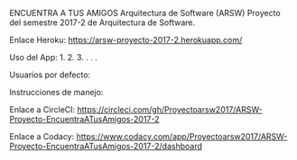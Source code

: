 ENCUENTRA A TUS AMIGOS
Arquitectura de Software (ARSW)
Proyecto del semestre 2017-2 de Arquitectura de Software.

Enlace Heroku: https://arsw-proyecto-2017-2.herokuapp.com/

Uso del App:
1.
2.
3.
.
.
.

Usuarios por defecto:


Instrucciones de manejo:

Enlace a CircleCI: https://circleci.com/gh/Proyectoarsw2017/ARSW-Proyecto-EncuentraATusAmigos-2017-2

Enlace a Codacy: https://www.codacy.com/app/Proyectoarsw2017/ARSW-Proyecto-EncuentraATusAmigos-2017-2/dashboard

